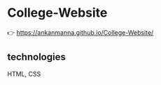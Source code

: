 # College-Website





👉  https://ankanmanna.github.io/College-Website/


<h2>technologies</h2>
  HTML, CSS
